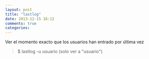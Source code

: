 ```yaml
---
layout: post
title: "lastlog"
date: 2013-12-15 16:12
comments: true
categories: 
---
```

Ver el momento exacto que los usuarios han entrado por última vez 

>$ lastlog -u usuario  (solo ver a "usuario")

